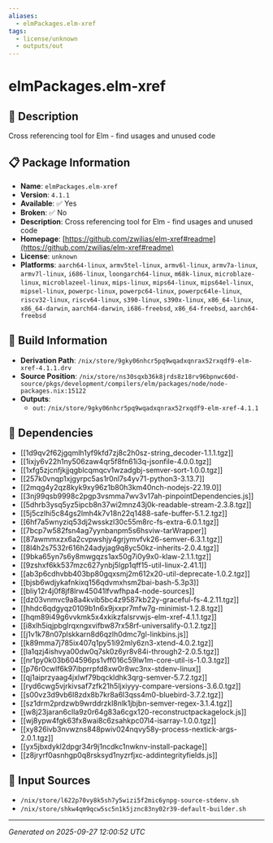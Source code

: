 ```yaml
---
aliases:
  - elmPackages.elm-xref
tags:
  - license/unknown
  - outputs/out
---
```


# elmPackages.elm-xref

## 📝 Description

Cross referencing tool for Elm - find usages and unused code

## 📋 Package Information

- **Name**: `elmPackages.elm-xref`
- **Version**: `4.1.1`
- **Available**: ✅ Yes
- **Broken**: ✅ No
- **Description**: Cross referencing tool for Elm - find usages and unused code
- **Homepage**: [https://github.com/zwilias/elm-xref#readme](https://github.com/zwilias/elm-xref#readme)
- **License**: `unknown`
- **Platforms**: `aarch64-linux`, `armv5tel-linux`, `armv6l-linux`, `armv7a-linux`, `armv7l-linux`, `i686-linux`, `loongarch64-linux`, `m68k-linux`, `microblaze-linux`, `microblazeel-linux`, `mips-linux`, `mips64-linux`, `mips64el-linux`, `mipsel-linux`, `powerpc-linux`, `powerpc64-linux`, `powerpc64le-linux`, `riscv32-linux`, `riscv64-linux`, `s390-linux`, `s390x-linux`, `x86_64-linux`, `x86_64-darwin`, `aarch64-darwin`, `i686-freebsd`, `x86_64-freebsd`, `aarch64-freebsd`

## 🔧 Build Information

- **Derivation Path**: `/nix/store/9gky06nhcr5pq9wqadxqnrax52rxqdf9-elm-xref-4.1.1.drv`
- **Source Position**: `/nix/store/ns30sqxb36k8jrds8z18rv96bpnwc60d-source/pkgs/development/compilers/elm/packages/node/node-packages.nix:15122`
- **Outputs**:
  - `out`:  `/nix/store/9gky06nhcr5pq9wqadxqnrax52rxqdf9-elm-xref-4.1.1`

## 🔗 Dependencies

- [[1d9qv2f62jgqmlh1yf9kfd7zj8c2h0sz-string_decoder-1.1.1.tgz]]
- [[1ixjy6v22h1ny506zaw4qr5f8fn61i3q-jsonfile-4.0.0.tgz]]
- [[1xfg5zjcnfjkjjqgblcqmqcv1wzadgbj-semver-sort-1.0.0.tgz]]
- [[257k0vnqp1xjgyrpc5as1r0nl7s4yv71-python3-3.13.7]]
- [[2mqg4y2qz8kyk9xy96z1b80h3km40nch-nodejs-22.19.0]]
- [[3nj99qsb9998c2pgp3vsmma7wv3v17ah-pinpointDependencies.js]]
- [[5dhrb3ysq5yz5ipcb8n37wi2mnz43j0k-readable-stream-2.3.8.tgz]]
- [[5j5czlhi5c84gs2lmh4k7v18n22q1488-safe-buffer-5.1.2.tgz]]
- [[6hf7a5wnyziq53dj2wsskzl30c55m8rc-fs-extra-6.0.1.tgz]]
- [[7bcp7w582fsn4ag7yynbanpm5s6hsviw-tarWrapper]]
- [[87awmmxzx6a2cvpwshjy4grjymvfvk26-semver-6.3.1.tgz]]
- [[8l4h2s7532r616h24adyjag9q8yc50kz-inherits-2.0.4.tgz]]
- [[9bka65yn7s6y8mwgqzs1ax50g7i0y9x0-klaw-2.1.1.tgz]]
- [[9zshxf6kk537mzc627ynbj5lgp1qff15-util-linux-2.41.1]]
- [[ab3p6cdhvbb403bp80gqxsmj2m612x20-util-deprecate-1.0.2.tgz]]
- [[bjsb6wdjykafnkixq156qdvmxhsm2bai-bash-5.3p3]]
- [[bliy12r4j0f8jf8lrw45041lfvwfhpa4-node-sources]]
- [[dz03vnmvc9a8a4kvib5bc4z9587kb22y-graceful-fs-4.2.11.tgz]]
- [[hhdc6qdgyqz0109b1n6x9jxxpr7mfw7g-minimist-1.2.8.tgz]]
- [[hqm89i49g6vvkmk5x4xkikzfalsrvwjs-elm-xref-4.1.1.tgz]]
- [[i8xlh5iqjpbglrqxngxvifbw87rx58rf-universalify-0.1.2.tgz]]
- [[j1v1k78n07plskkarn8d6qzlh0dmc7gl-linkbins.js]]
- [[k89mma7j785ix407q1py51i92mly6zn3-xtend-4.0.2.tgz]]
- [[la1qzj4ishvya00dw0q7sk0z6yr8v84i-through2-2.0.5.tgz]]
- [[nr1py0k03b604596ps1vff016c59lw1m-core-util-is-1.0.3.tgz]]
- [[p76r0cwlf6k97ibprrpfd8xw0r8wc3nx-stdenv-linux]]
- [[qj1aiprzyaag4jxlwf79bqckldhk3qrg-semver-5.7.2.tgz]]
- [[ryd6cwg5vjrkivsaf7zfk21h5ljxiyyy-compare-versions-3.6.0.tgz]]
- [[s00vz3d9vb6l8zdx8b7kr8a6l3qss4m0-bluebird-3.7.2.tgz]]
- [[sz1drm2prdzwb9wrddrzkl8nlk1jbjbn-semver-regex-3.1.4.tgz]]
- [[w8j23jaran6clla9z0r64g83a6cgx120-reconstructpackagelock.js]]
- [[wj8ypw4fgk63fx8wai8c6zsahkpc07l4-isarray-1.0.0.tgz]]
- [[xy826ivb3nvwzns848pwiv024nqvy58y-process-nextick-args-2.0.1.tgz]]
- [[yx5jbxdykl2dpgr34r9j1ncdkc1nwknv-install-package]]
- [[z8jryrf0asnhgp0q8rsksyd1nyzrfjxc-addintegrityfields.js]]

## 📁 Input Sources

- `/nix/store/l622p70vy8k5sh7y5wizi5f2mic6ynpg-source-stdenv.sh`
- `/nix/store/shkw4qm9qcw5sc5n1k5jznc83ny02r39-default-builder.sh`

---
*Generated on 2025-09-27 12:00:52 UTC*
